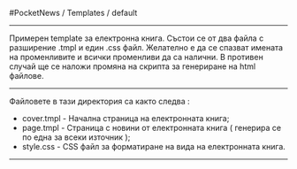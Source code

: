 #PocketNews / Templates / default
***
Примерен template за електронна книга. Състои се от два файла с разширение .tmpl и един .css файл.
Желателно е да се спазват имената на променливите и всички променливи да са налични. В противен случай
ще се наложи промяна на скрипта за генериране на html файлове. 
***
Файловете в тази директория са както следва : 
+ cover.tmpl     - Начална страница на електронната книга;
+ page.tmpl      - Страница с новини от електронната книга ( генерира се по една за всеки източник );
+ style.css      - CSS файл за форматиране на вида на електронната книга. 
***
